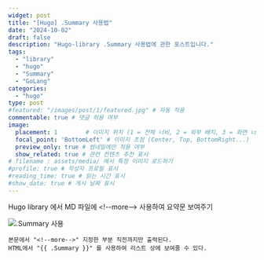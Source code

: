 ```yaml
---
widget: post
title: "[Hugo] .Summary 사용법"
date: "2024-10-02"
draft: false
description: "Hugo-library .Summary 사용법에 관한 포스트입니다."
tags:
  - "library"
  - "hugo"
  - "Summary"
  - "GoLang"
categories:
  - "hugo"
type: post
#featured: "/images/post/1/featured.jpg" # 자동 적용
commentable: true # 댓글 허용 여부
image:
  placement: 1        # 이미지 위치 (1 = 전체 너비, 2 = 외부 배치, 3 = 화면 너비)
  focal_point: 'BottomLeft' # 이미지 초점 (Center, Top, BottomRight...) 
  preview_only: true # 썸네일에만 적용 여부 
  show_related: true # 관련 컨텐츠 추천 표시
# filename : assets/media/ 에서 특정 이미지 로드하기
#profile: true # 작성자 프로필 표시 
#reading_time: true # 읽는 시간 표시
#show_date: true # 게시 날짜 표시
---
```


Hugo library 에서 MD 파일에  &lt;!--more--&gt;  사용하여 요약문 보여주기
<!--more-->
![.Summary 사용](https://github.com/user-attachments/assets/42e76be2-9749-47c2-92a4-a14ea5f91237)


```
본문에서 "<!--more-->" 지정한 부분 직전까지만 출력된다.
HTML에서 "{{ .Summary }}" 를 사용하여 리스트 상에 보여줄 수 있다.
```